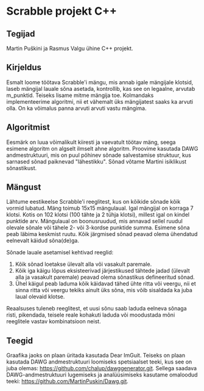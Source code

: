 # Scrabble projekt C++

## Tegijad
Martin Puškini ja Rasmus Valgu ühine C++ projekt.

## Kirjeldus
Esmalt loome töötava Scrabble'i mängu, mis annab igale mängijale klotsid, laseb mängijal lauale sõna asetada, kontrollib, kas see on legaalne, arvutab m_punktid.
Teiseks lisame mitme mängija toe.
Kolmandaks implementeerime algoritmi, nii et vähemalt üks mängijatest saaks ka arvuti olla. On ka võimalus panna arvuti arvuti vastu mängima.

## Algoritmist
Eesmärk on luua võimalikult kiiresti ja vaevatult töötav mäng, seega esimene algoritm on algselt ilmselt ahne algoritm.
Proovime kasutada DAWG andmestruktuuri, mis on puul põhinev sõnade salvestamise struktuur, kus sarnased sõnad paiknevad "lähestikku".
Sõnad võtame Martini isiklikust sõnastikust.

## Mängust
Lähtume eestikeelse Scrabble'i reeglitest, kus on kõikide sõnade kõik vormid lubatud. Mäng toimub 15x15 mängulaual. Igal mängijal on korraga 7 klotsi. Kotis on 102 klotsi (100 tähte ja 2 tühja klotsi), millest igal on kindel punktide arv. Mängulaual on boonusruudud, mis annavad sellel ruudul olevale sõnale või tähele 2- või 3-kordse punktide summa.
Esimene sõna peab läbima keskmist ruutu. Kõik järgmised sõnad peavad olema ühendatud eelnevalt käidud sõna(de)ga.

Sõnade lauale asetamisel kehtivad reeglid:
1. Kõik sõnad loetakse ülevalt alla või vasakult paremale.
2. Kõik iga käigu lõpus eksisteerivad järjestikused tähtede jadad (ülevalt alla ja vasakult paremale) peavad olema sõnastikus defineeritud sõnad.
3. Ühel käigul peab laduma kõik käidavad tähed ühte ritta või veergu, nii et sinna ritta või veergu tekiks ainult üks sõna, mis võib sisaldada ka juba laual olevaid klotse.

Reaalsuses tuleneb reeglitest, et uusi sõnu saab laduda eelneva sõnaga risti, pikendada, teisele reale kohakuti laduda või moodustada mõni reeglitele vastav kombinatsioon neist.

## Teegid
Graafika jaoks on plaan üritada kasutada Dear ImGuit. Teiseks on plaan kasutada DAWG andmestruktuuri loomiseks spetsiaalset teeki, kus see on juba olemas: https://github.com/chalup/dawggenerator.git. Sellega saadava DAWG-andmestruktuuri lugemiseks ja analüüsimiseks kasutame omaloodud teeki: https://github.com/MartinPuskin/Dawg.git.

